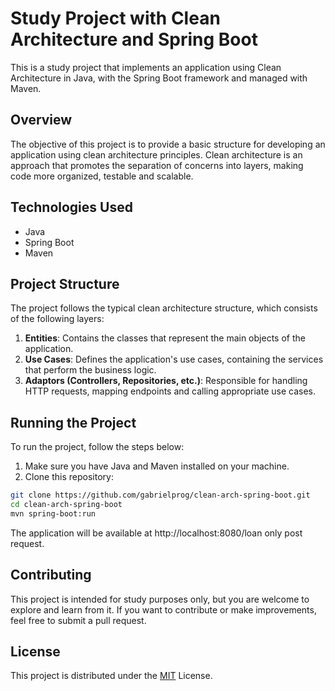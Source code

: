 # Study Project with Clean Architecture and Spring Boot

This is a study project that implements an application using Clean Architecture in Java, with the Spring Boot framework and managed with Maven.

## Overview

The objective of this project is to provide a basic structure for developing an application using clean architecture principles. Clean architecture is an approach that promotes the separation of concerns into layers, making code more organized, testable and scalable.

## Technologies Used

- Java
- Spring Boot
- Maven

## Project Structure

The project follows the typical clean architecture structure, which consists of the following layers:

1. **Entities**: Contains the classes that represent the main objects of the application.
2. **Use Cases**: Defines the application's use cases, containing the services that perform the business logic.
3. **Adaptors (Controllers, Repositories, etc.)**: Responsible for handling HTTP requests, mapping endpoints and calling appropriate use cases.


## Running the Project

To run the project, follow the steps below:

1. Make sure you have Java and Maven installed on your machine.
2. Clone this repository:

```bash
git clone https://github.com/gabrielprog/clean-arch-spring-boot.git
cd clean-arch-spring-boot
mvn spring-boot:run
```
The application will be available at http://localhost:8080/loan only post request.

## Contributing
This project is intended for study purposes only, but you are welcome to explore and learn from it. If you want to contribute or make improvements, feel free to submit a pull request.

## License
This project is distributed under the [MIT](LICENSE) License.



